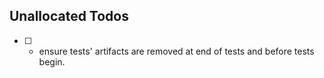## Unallocated Todos
- [ ] - ensure tests' artifacts are removed at end of tests and before tests begin.

